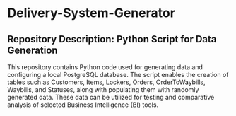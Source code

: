 # Delivery-System-Generator

## Repository Description: Python Script for Data Generation

This repository contains Python code used for generating data and configuring a local PostgreSQL database. The script enables the creation of tables such as Customers, Items, Lockers, Orders, OrderToWaybills, Waybills, and Statuses, along with populating them with randomly generated data. These data can be utilized for testing and comparative analysis of selected Business Intelligence (BI) tools.
